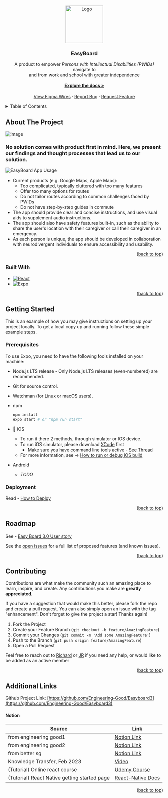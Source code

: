 <a name="readme-top"></a>

<!--
[![Contributors][contributors-shield]][contributors-url]
[![Forks][forks-shield]][forks-url]
[![Stargazers][stars-shield]][stars-url]
[![Issues][issues-shield]][issues-url]
[![LinkedIn][linkedin-shield]][linkedin-url]
[![MIT License][license-shield]][license-url] -->

<!-- PROJECT LOGO -->
<br />
<div align="center">
  <a href="https://github.com/Engineering-Good/Easyboard3">
    <img src="https://play-lh.googleusercontent.com/Qpku2nQB-f9pZQ7escFp6dBeJ99gpO4SKEk4quAPSH-sjQTG10pyxs-TBgDgvj32DbY=w240-h480-rw" alt="Logo" width="120" height="120">
  </a>

<h3 align="center">EasyBoard</h3>

  <p>
    A product to empower <i>Persons with Intellectual Disabilities (PWIDs)</i> navigate to <br/>and from work and school with greater independence
    <br />
    <br />
    <a href="https://github.com/Engineering-Good/Easyboard3"><strong>Explore the docs »</strong></a>
    <br />
    <br />
    <a href="https://www.figma.com/file/CVEilo3F5uMhcf54ZosAx9/EasyBird-3.0?type=design&node-id=228-2&mode=design&t=NBYwOBYCNSKb0QSW-0">View Figma Wires</a>
    ·
    <a href="https://github.com/Engineering-Good/Easyboard3/issues">Report Bug</a>
    ·
    <a href="https://github.com/Engineering-Good/Easyboard3/issues">Request Feature</a>
  </p>
</div>

<!-- TABLE OF CONTENTS -->
<details>
  <summary>Table of Contents</summary>
  <ol>
    <li>
      <a href="#about-the-project">About The Project</a>
      <ul>
        <li><a href="#built-with">Built With</a></li>
      </ul>
    </li>
    <li>
      <a href="#getting-started">Getting Started</a>
      <ul>
        <li><a href="#prerequisites">Prerequisites</a></li>
        <li><a href="#deployment">Deployment</a></li>
      </ul>
    </li>
    <li><a href="#roadmap">Roadmap</a></li>
    <li><a href="#contributing">Contributing</a></li>
    <li><a href="#additional-links">Additional Links</a></li>
<!--     <li><a href="#acknowledgments">Acknowledgments</a></li> -->
  </ol>
</details>

<!-- ABOUT THE PROJECT -->

## About The Project

![image](https://github.com/Engineering-Good/Easyboard3/assets/3391733/b29520ad-6fc4-4000-866f-43ca7eb88951)

### No solution comes with product first in mind. Here, we present our findings and thought processes that lead us to our solution.

![EasyBoard App Usage](https://github.com/Engineering-Good/Easyboard3/assets/3391733/4d7044eb-e1c1-4006-ba3a-e042628d89b4)

- Current products (e.g. Google Maps, Apple Maps):
  - Too complicated, typically cluttered with too many features
  - Offer too many options for routes
  - Do not tailor routes according to common challenges faced by PWIDs
  - Do not have step-by-step guides in commute
- The app should provide clear and concise instructions, and use visual aids to supplement audio instructions.
- The app should also have safety features built-in, such as the ability to share the user's location with their caregiver or call their caregiver in an emergency.
- As each person is unique, the app should be developed in collaboration with neurodivergent individuals to ensure accessibility and usability.

<p align="right">(<a href="#readme-top">back to top</a>)</p>

### Built With

- [![React][React-native]][React-native-url]
- [![Expo][Expo]][Expo-url]

<p align="right">(<a href="#readme-top">back to top</a>)</p>

<!-- GETTING STARTED -->

## Getting Started

This is an example of how you may give instructions on setting up your project locally.
To get a local copy up and running follow these simple example steps.

### Prerequisites

To use Expo, you need to have the following tools installed on your machine:

- Node.js LTS release - Only Node.js LTS releases (even-numbered) are recommended.
- Git for source control.
- Watchman (for Linux or macOS users).

- npm

  ```sh
  npm install
  expo start # or "npm run start"
  ```

-  iOS
  - To run it there 2 methods, through simulator or IOS device.
  - To run iOS simulator, please download [XCode](https://developer.apple.com/xcode/) first
    - Make sure you have command line tools active - [See Thread](https://developer.apple.com/forums/thread/680490)
  - For more information, see -> [How to run or debug iOS build](https://github.com/Engineering-Good/Easyboard3/blob/develop/wiki/How-to-run-or-debug-IOS-build.md)
- Android
  - _TODO_

### Deployment

Read - [How to Deploy](https://github.com/Engineering-Good/Easyboard3/blob/develop/wiki/How-to-Deploy.md)

<p align="right">(<a href="#readme-top">back to top</a>)</p>

<!-- ROADMAP -->

## Roadmap

See - [Easy Board 3.0 User story](https://docs.google.com/spreadsheets/d/1vOaOzBdL_A_mHRzqN2DGIG9LDEJUQBOyW4n07hkDQpw/edit#gid=0)

See the [open issues](https://github.com/Engineering-Good/Easyboard3/issues) for a full list of proposed features (and known issues).

<p align="right">(<a href="#readme-top">back to top</a>)</p>

<!-- CONTRIBUTING -->

## Contributing

Contributions are what make the community such an amazing place to learn, inspire, and create. Any contributions you make are **greatly appreciated**.

If you have a suggestion that would make this better, please fork the repo and create a pull request. You can also simply open an issue with the tag "enhancement".
Don't forget to give the project a star! Thanks again!

1. Fork the Project
2. Create your Feature Branch (`git checkout -b feature/AmazingFeature`)
3. Commit your Changes (`git commit -m 'Add some AmazingFeature'`)
4. Push to the Branch (`git push origin feature/AmazingFeature`)
5. Open a Pull Request

Feel free to reach out to [Richard](https://github.com/kooijmanrc) or [JR](https://github.com/jjingrong) if you need any help, or would like to be added as an active member

<p align="right">(<a href="#readme-top">back to top</a>)</p>

<!-- CONTACT -->

## Additional Links

Github Project Link: [https://github.com/Engineering-Good/Easyboard3](https://github.com/Engineering-Good/Easyboard3)

#### Notion

| Source                                       | Link                                                                                                                    |
| -------------------------------------------- | ----------------------------------------------------------------------------------------------------------------------- |
| from engineering good1                       | [Notion Link](https://engineeringgood.notion.site/Easyboard-React-Tutorials-b8c16faa2b4d481db50e6342503e23ef)           |
| from engineering good2                       | [Notion Link](https://www.notion.so/engineeringgood/Review-of-EasyBoard-2-0-497f8a96cb794f20b1516f663a4fa8c0)           |
| from better sg                               | [Notion Link](https://www.notion.so/better/Team-Members-Dashboard-40b604433fda413a895d5514e907aafc)                     |
| Knowledge Transfer, Feb 2023                 | [Video](https://drive.google.com/file/d/1BaVut7JaEv9o9DL-SgqqNA5_UwMtmYVC/view)                                         |
| (Tutorial) Online react course               | [Udemy Course](https://nlbsg.udemy.com/course/react-native-the-practical-guide/learn/lecture/31197688?start=0#overview) |
| (Tutorial) React Native getting started page | [React-Native Docs](https://reactnative.dev/docs/environment-setup)                                                     |

<p align="right">(<a href="#readme-top">back to top</a>)</p>

<!-- ACKNOWLEDGMENTS -->

<!--
## Acknowledgments

- []()
- []()
- []()

<p align="right">(<a href="#readme-top">back to top</a>)</p>
 -->

<!-- MARKDOWN LINKS & IMAGES -->
<!-- https://www.markdownguide.org/basic-syntax/#reference-style-links -->

[contributors-shield]: https://img.shields.io/github/contributors/Engineering-Good/Easyboard3.svg?style=for-the-badge
[contributors-url]: https://github.com/Engineering-Good/Easyboard3/graphs/contributors
[forks-shield]: https://img.shields.io/github/forks/Engineering-Good/Easyboard3.svg?style=for-the-badge
[forks-url]: https://github.com/Engineering-Good/Easyboard3/network/members
[stars-shield]: https://img.shields.io/github/stars/Engineering-Good/Easyboard3.svg?style=for-the-badge
[stars-url]: https://github.com/Engineering-Good/Easyboard3/stargazers
[issues-shield]: https://img.shields.io/github/issues/Engineering-Good/Easyboard3.svg?style=for-the-badge
[issues-url]: https://github.com/Engineering-Good/Easyboard3/issues
[license-shield]: https://img.shields.io/github/license/Engineering-Good/Easyboard3.svg?style=for-the-badge
[license-url]: https://github.com/Engineering-Good/Easyboard3/blob/master/LICENSE.txt
[linkedin-shield]: https://img.shields.io/badge/-LinkedIn-black.svg?style=for-the-badge&logo=linkedin&colorB=555
[linkedin-url]: https://www.linkedin.com/company/engineeringgood/
[product-screenshot]: images/screenshot.png
[React.js]: https://img.shields.io/badge/React-20232A?style=for-the-badge&logo=react&logoColor=61DAFB
[React-url]: https://reactjs.org/
[React-Native]: https://img.shields.io/badge/react_native-%2320232a.svg?style=for-the-badge&logo=react&logoColor=%2361DAFB
[React-native-url]: https://reactnative.dev/
[Expo]: https://img.shields.io/badge/expo-1C1E24?style=for-the-badge&logo=expo&logoColor=#D04A37
[Expo-url]: https://expo.dev/
